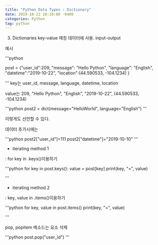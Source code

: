 ```yaml
---
title: "Python Data Types : Dictionary"
date: 2019-10-22 10:10:00 -0400
categories: Python
tag: python 
---
```


3. Dictionaries
key-value 매칭 데이터에 사용. input-output

예시

'''python

post  = {"user_id":209, "message": "Hello Python", "language": "English", "datetime":"2019-10-22", "location":(44.590533, -104.1234) }

'''
key는 user_id, message, language, datetime, location

value는 209, "Hello Python", "English", "2019-10-22", (44.590533, -104.1234)

'''python
post2 = dict(message="HelloWorld", language="English")
'''

이렇게도 선언할 수 있다.

데이터 추가시에는

'''python
post2["user_id"]=111
post2["datetime"]="2019-10-10"
'''

* iterating method 1

: for key in .keys()이용하기

'''python
for key in post.keys():
    value = post[key]
    print(key, "=", value)

'''

* iterating method 2

: key, value in .items()이용하기

'''python
for key, value in post.items()
    print(key, "=", value)

'''

pop, popitem 메소드는 요소 삭제

'''python
post.pop("user_id")
'''

